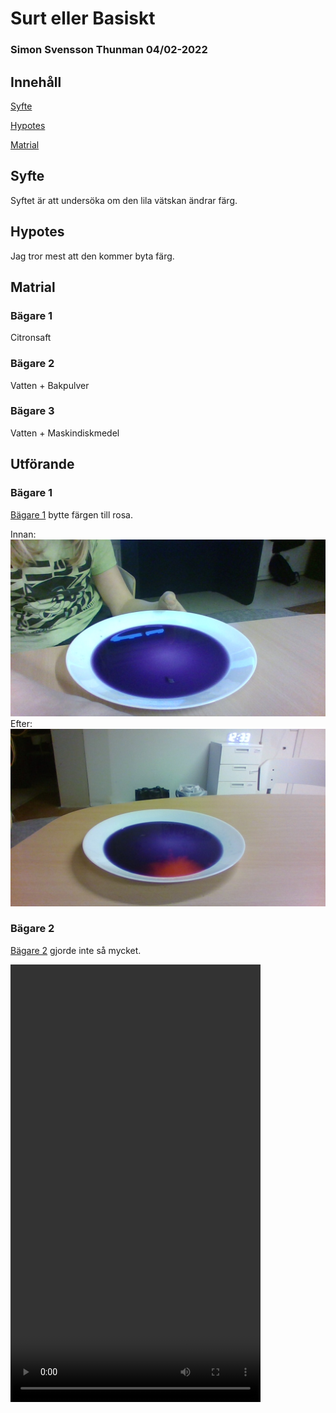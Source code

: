 # Surt eller Basiskt
### Simon Svensson Thunman 04/02-2022
## Innehåll
[Syfte](#syfte)

[Hypotes](#hypotes)

[Matrial](#matrial)
## Syfte
Syftet är att undersöka om den lila vätskan ändrar färg.
## Hypotes
Jag tror mest att den kommer byta färg.
## Matrial
### Bägare 1
Citronsaft
### Bägare 2
Vatten + Bakpulver
### Bägare 3
Vatten + Maskindiskmedel
## Utförande
### Bägare 1
[Bägare 1](#bägare-1) bytte färgen till rosa.

Innan:
![Innan](../../assets/school/img/IMG_20220204_122436.jpg)
Efter:
![Efter](../../assets/school/img/efter%201.jpg)
### Bägare 2
[Bägare 2](#bägare-2) gjorde inte så mycket.

<video width="400" height="700" controls>
  <source src="../../assets/school/vid/2.mp4" type="video/mp4">
</video>
